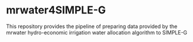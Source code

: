 # mrwater4SIMPLE-G
This repository provides the pipeline of preparing data provided by the mrwater hydro-economic irrigation water allocation algorithm to SIMPLE-G
